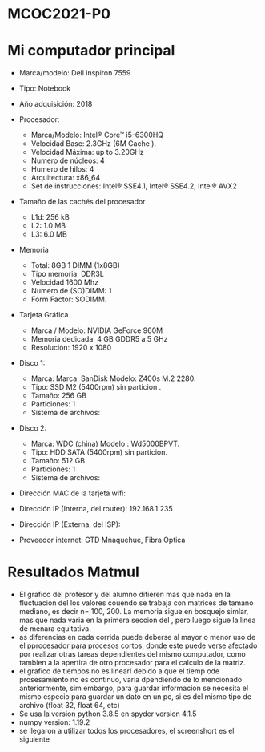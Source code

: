 # MCOC2021-P0

# Mi computador principal

* Marca/modelo: Dell inspiron 7559
* Tipo: Notebook
* Año adquisición: 2018
* Procesador:
  * Marca/Modelo: Intel® Core™ i5-6300HQ
  * Velocidad Base: 2.3GHz (6M Cache ).
  * Velocidad Máxima: up to 3.20GHz
  * Numero de núcleos: 4 
  * Humero de hilos: 4
  * Arquitectura: x86_64
  * Set de instrucciones: Intel® SSE4.1, Intel® SSE4.2, Intel® AVX2
* Tamaño de las cachés del procesador
  * L1d: 256 kB
  * L2: 1.0 MB
  * L3: 6.0 MB
* Memoria 
  * Total: 8GB 1 DIMM (1x8GB) 
  * Tipo memoria: DDR3L
  * Velocidad 1600 Mhz
  * Numero de (SO)DIMM: 1
  * Form Factor: SODIMM.
* Tarjeta Gráfica
  * Marca / Modelo: NVIDIA GeForce 960M
  * Memoria dedicada: 4 GB GDDR5 a 5 GHz
  * Resolución: 1920 x 1080
* Disco 1: 
  * Marca: Marca: SanDisk Modelo: Z400s M.2 2280.
  * Tipo: SSD M2  (5400rpm) sin particion .
  * Tamaño: 256 GB
  * Particiones: 1
  * Sistema de archivos: 
* Disco 2: 
  * Marca: WDC (china) Modelo : Wd5000BPVT.
  * Tipo: HDD SATA (5400rpm) sin particion.
  * Tamaño: 512 GB
  * Particiones: 1
  * Sistema de archivos: 

  
* Dirección MAC de la tarjeta wifi: 
* Dirección IP (Interna, del router): 192.168.1.235
* Dirección IP (Externa, del ISP): 
* Proveedor internet: GTD Mnaquehue, Fibra Optica



# Resultados Matmul

* El grafico del profesor y del alumno difieren mas que nada en la fluctuacion del los valores couendo se trabaja con matrices de tamano mediano, es decir n= 100, 200.
La memoria sigue en bosquejo simlar, mas que nada varia en la primera seccion del , pero luego sigue la linea de menara equitativa.
* as diferencias en cada corrida puede deberse al mayor o menor uso de el pprocesador para procesos cortos, donde este puede verse afectado por realizar otras tareas dependientes del mismo computador, como tambien a la apertira de otro procesador para el calculo de la matriz.
* el grafico de tiempos no es linearl debido a que el tiemp ode prosesamiento no es continuo, varia dpendiendo de lo mencionado anteriormente, sim embargo, para guardar informacion se necesita el mismo especio para guardar un dato en un pc, si es del mismo tipo de archivo (float 32, float 64, etc)
* Se usa la version python 3.8.5 en spyder version 4.1.5
* numpy version: 1.19.2
* se llegaron a utilizar todos los procesadores, el screenshort es el siguiente

